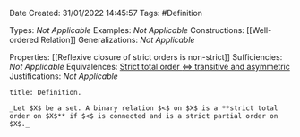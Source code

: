 <div class="topSpace"></div>

Date Created: 31/01/2022 14:45:57
Tags: #Definition

Types: _Not Applicable_
Examples: _Not Applicable_
Constructions: [[Well-ordered Relation]]
Generalizations: _Not Applicable_

Properties: [[Reflexive closure of strict orders is non-strict]]
Sufficiencies: _Not Applicable_
Equivalences: [Strict total order $\Leftrightarrow$ transitive and asymmetric](Strict%20total%20order%20iff%20transitive%20and%20asymmetric.md)
Justifications: _Not Applicable_

``` ad-Definition
title: Definition.

_Let $X$ be a set. A binary relation $<$ on $X$ is a **strict total order on $X$** if $<$ is connected and is a strict partial order on $X$._

```
